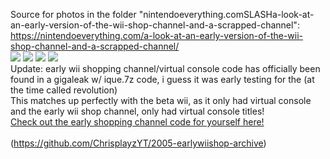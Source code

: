 Source for photos in the folder "nintendoeverything.comSLASHa-look-at-an-early-version-of-the-wii-shop-channel-and-a-scrapped-channel":
https://nintendoeverything.com/a-look-at-an-early-version-of-the-wii-shop-channel-and-a-scrapped-channel/
<br>
<img src="https://nintendoeverything.com/wp-content/uploads/sites/1/nggallery/early-wii-shop-channel/early-wii-shop-1.png">
<img src="https://nintendoeverything.com/wp-content/uploads/sites/1/nggallery/early-wii-shop-channel/early-wii-shop-2.png">
<img src="https://nintendoeverything.com/wp-content/uploads/sites/1/nggallery/early-wii-shop-channel/early-wii-shop-3.png">
<img src="https://nintendoeverything.com/wp-content/uploads/sites/1/nggallery/early-wii-shop-channel/early-wii-shop-4.png">
<Br>
Update: early wii shopping channel/virtual console code has officially been found in a gigaleak w/ ique.7z code, i guess it was early testing for the (at the time called revolution)
<br>
This matches up perfectly with the beta wii, as it only had virtual console and the early wii shop channel, only had virtual console titles!
<br>
<a href="https://github.com/ChrisplayzYT/2005-earlywiishop-archive">Check out the early shopping channel code for yourself here! </a>
<br><br>
(https://github.com/ChrisplayzYT/2005-earlywiishop-archive)
